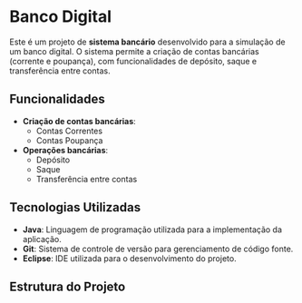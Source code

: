 # Banco Digital

Este é um projeto de **sistema bancário** desenvolvido para a simulação de um banco digital. O sistema permite a criação de contas bancárias (corrente e poupança), com funcionalidades de depósito, saque e transferência entre contas.

## Funcionalidades

- **Criação de contas bancárias**:
  - Contas Correntes
  - Contas Poupança
- **Operações bancárias**:
  - Depósito
  - Saque
  - Transferência entre contas

## Tecnologias Utilizadas

- **Java**: Linguagem de programação utilizada para a implementação da aplicação.
- **Git**: Sistema de controle de versão para gerenciamento de código fonte.
- **Eclipse**: IDE utilizada para o desenvolvimento do projeto.

## Estrutura do Projeto


